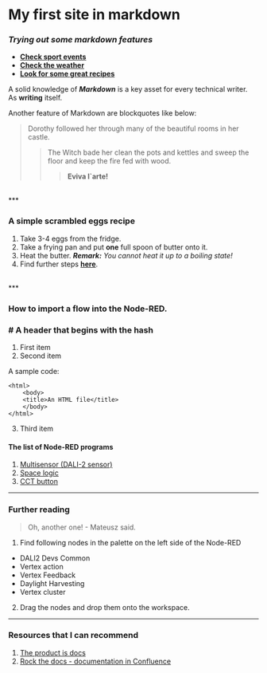 # My first site in markdown

### _Trying out some markdown features_

- __[Check sport events](https://sport.onet.pl/ "Sport by onet")__
- __[Check the weather](https://www.accuweather.com/)__
- **[Look for some great recipes](https://aniagotuje.pl/ "Great recipes by the polish cookmaster")**

A solid knowledge of ***Markdown*** is a key asset for every technical writer.  
As **writing** itself.  

Another feature of Markdown are blockquotes like below:

> Dorothy followed her through many of the beautiful rooms in her castle.
>> The Witch bade her clean the pots and kettles and sweep the floor and keep the fire fed with wood.
>>> **Eviva l\`arte!**

<br>
***

### A simple scrambled eggs recipe

1. Take 3-4 eggs from the fridge.
2. Take a frying pan and put **one** full spoon of butter onto it.
3. Heat the butter.
    ***Remark:*** *You cannot heat it up to a boiling state!*
4. Find further steps __[here](https://kuchnialidla.pl/jajecznica-na-3-sposoby)__.
<br>
***

### How to import a flow into the Node-RED.

### # A header that begins with the hash
1. First item
2. Second item
  
  A sample code:
```
<html>
	<body>
	<title>An HTML file</title>
	</body>
</html>
```
3. Third item

#### The list of Node-RED programs

1. [Multisensor (DALI-2 sensor)](https://glamox.atlassian.net/wiki/spaces/E2D/pages/2089353231)
2. [Space logic](https://glamox.atlassian.net/wiki/spaces/E2D/pages/2067726358/Space+logic)
3. [CCT button](https://glamox.atlassian.net/wiki/spaces/E2D/pages/2045181962/CCT+button)

***

### Further reading


> Oh, another one! - Mateusz said.

1. Find following nodes in the palette on the left side of the Node-RED
  * DALI2 Devs Common
  * Vertex action
  * Vertex Feedback
  * Daylight Harvesting
  * Vertex cluster 
2. Drag the nodes and drop them onto the workspace.

---

### Resources that I can recommend

1. [The product is docs](https://www.amazon.com/Product-Docs-technical-documentation-development-ebook/dp/B085KHTV95)
2. [Rock the docs - documentation in Confluence](https://www.k15t.com/rock-the-docs/documentation-guide#Why%20Documentation%20in%20Confluence?)

